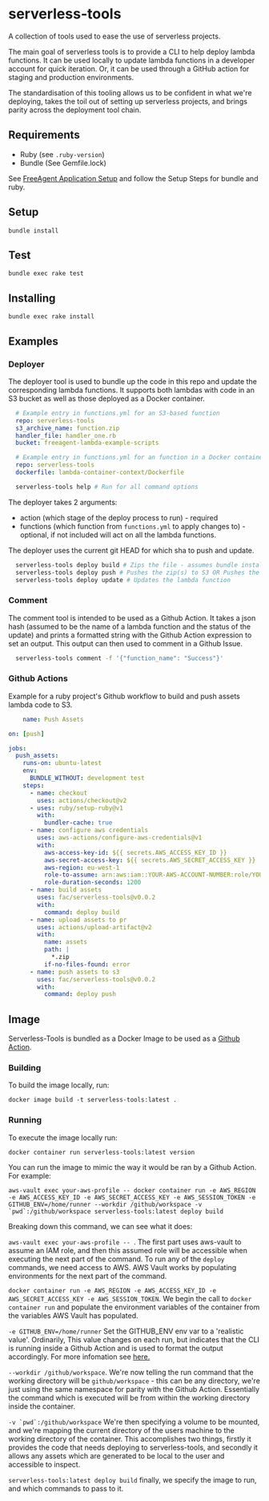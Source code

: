 # serverless-tools
A collection of tools used to ease the use of serverless projects.

The main goal of serverless tools is to provide a CLI to help deploy lambda functions. It can be used locally to update lambda functions in a developer account for quick iteration. Or, it can be used through a GitHub action for staging and production environments.

The standardisation of this tooling allows us to be confident in what we're deploying, takes the toil out of setting up serverless projects, and brings parity across the deployment tool chain.

## Requirements

* Ruby (see `.ruby-version`)
* Bundle (See Gemfile.lock)

See [FreeAgent Application Setup](https://www.notion.so/freeagent/Setting-up-the-FreeAgent-application-88b0179b53e949b793c25972cf8d4a29#1a5b89b08e05449bb402ad08d02de136) and follow the Setup Steps for bundle and ruby.

## Setup

`bundle install`

## Test

`bundle exec rake test`

## Installing

`bundle exec rake install`

## Examples

### Deployer

The deployer tool is used to bundle up the code in this repo and update the corresponding lambda functions.
It supports both lambdas with code in an S3 bucket as well as those deployed as a Docker container.

```yaml
  # Example entry in functions.yml for an S3-based function
  repo: serverless-tools
  s3_archive_name: function.zip
  handler_file: handler_one.rb
  bucket: freeagent-lambda-example-scripts

  # Example entry in functions.yml for an function in a Docker container
  repo: serverless-tools
  dockerfile: lambda-container-context/Dockerfile
```

```zsh
  serverless-tools help # Run for all command options
```


The deployer takes 2 arguments:
  * action (which stage of the deploy process to run) - required
  * functions (which function from `functions.yml` to apply changes to) - optional, if not included will act on all the lambda functions.

The deployer uses the current git HEAD for which sha to push and update.

```zsh
  serverless-tools deploy build # Zips the file - assumes bundle install has been run and deps are in a vendor folder OR Builds a Docker image
  serverless-tools deploy push # Pushes the zip(s) to S3 OR Pushes the Docker image to Amazon Elastic Container Registry (ECR)
  serverless-tools deploy update # Updates the lambda function
```

### Comment

The comment tool is intended to be used as a Github Action. It takes a json hash (assumed to be the name of a lambda function and the status of the update)
and prints a formatted string with the Github Action expression to set an output. This output can then used to comment in a Github Issue.

```zsh
  serverless-tools comment -f '{"function_name": "Success"}'
```
### Github Actions

Example for a ruby project's Github workflow to build and push assets lambda code to S3.

```yaml
    name: Push Assets

on: [push]

jobs:
  push_assets:
    runs-on: ubuntu-latest
    env:
      BUNDLE_WITHOUT: development test
    steps:
      - name: checkout
        uses: actions/checkout@v2
      - uses: ruby/setup-ruby@v1
        with:
          bundler-cache: true
      - name: configure aws credentials
        uses: aws-actions/configure-aws-credentials@v1
        with:
          aws-access-key-id: ${{ secrets.AWS_ACCESS_KEY_ID }}
          aws-secret-access-key: ${{ secrets.AWS_SECRET_ACCESS_KEY }}
          aws-region: eu-west-1
          role-to-assume: arn:aws:iam::YOUR-AWS-ACCOUNT-NUMBER:role/YOUR-ROLE-HERE
          role-duration-seconds: 1200
      - name: build assets
        uses: fac/serverless-tools@v0.0.2
        with:
          command: deploy build
      - name: upload assets to pr
        uses: actions/upload-artifact@v2
        with:
          name: assets
          path: |
            *.zip
          if-no-files-found: error
      - name: push assets to s3
        uses: fac/serverless-tools@v0.0.2
        with:
          command: deploy push
```

## Image

Serverless-Tools is bundled as a Docker Image to be used as a [Github Action](https://docs.github.com/en/actions/creating-actions/creating-a-docker-container-action).

### Building

To build the image locally, run:

```docker image build -t serverless-tools:latest .```

### Running

To execute the image locally run:

```docker container run serverless-tools:latest version```

You can run the image to mimic the way it would be ran by a Github Action. For example:

```aws-vault exec your-aws-profile -- docker container run -e AWS_REGION -e AWS_ACCESS_KEY_ID -e AWS_SECRET_ACCESS_KEY -e AWS_SESSION_TOKEN -e GITHUB_ENV=/home/runner --workdir /github/workspace -v `pwd`:/github/workspace serverless-tools:latest deploy build ```

Breaking down this command, we can see what it does:

`aws-vault exec your-aws-profile -- `. The first part uses aws-vault to assume an IAM role, and then this assumed role will be accessible when executing the next part of the command. To run any of the `deploy` commands, we need access to AWS. AWS Vault works by populating environments for the next part of the command.

`docker container run -e AWS_REGION -e AWS_ACCESS_KEY_ID -e AWS_SECRET_ACCESS_KEY -e AWS_SESSION_TOKEN`. We begin the call to `docker container run` and populate the environment variables of the container from the variables AWS Vault has populated.

`-e GITHUB_ENV=/home/runner` Set the GITHUB_ENV env var to a 'realistic value'. Ordinarily, This value changes on each run, but indicates that the CLI is running inside a Github Action and is used to format the output accordingly. For more infomation see [here.](https://docs.github.com/en/actions/learn-github-actions/environment-variables)

``--workdir /github/workspace``. We're now telling the run command that the working directory will be `github/workspace` - this can be any directory, we're just using the same namespace for parity with the Github Action. Essentially the command which is executed will be from within the working directory inside the container.


``-v `pwd`:/github/workspace`` We're then specifying a volume to be mounted, and we're mapping the current directory of the users machine to the working directory of the container. This accomplishes two things, firstly it provides the code that needs deploying to serverless-tools, and secondly it allows any assets which are generated to be local to the user and accessible to inspect.

`serverless-tools:latest deploy build` finally, we specify the image to run, and which commands to pass to it.